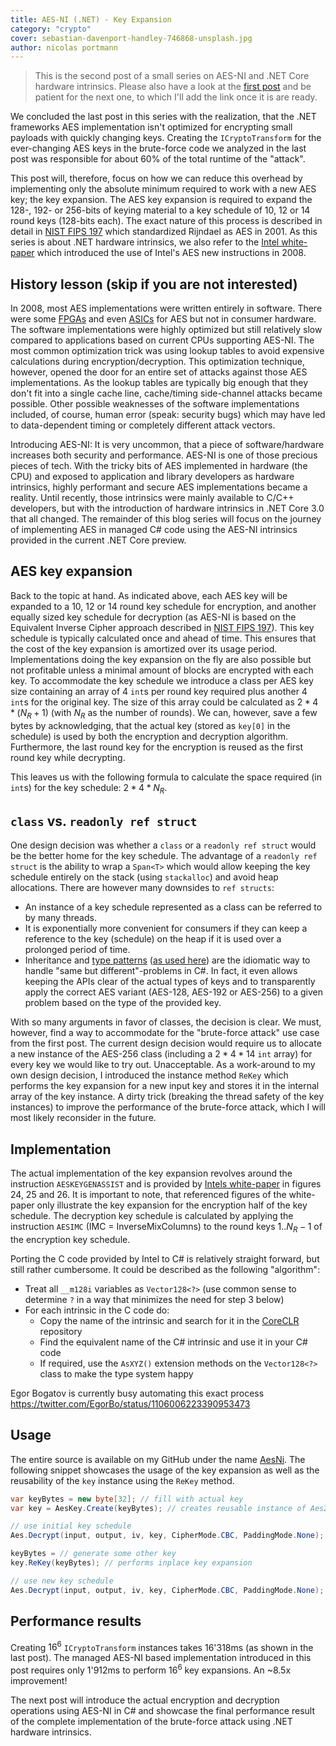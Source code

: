 ```yaml
---
title: AES-NI (.NET) - Key Expansion
category: "crypto"
cover: sebastian-davenport-handley-746868-unsplash.jpg
author: nicolas portmann
---
```


> This is the second post of a small series on AES-NI and .NET Core hardware intrinsics. Please also have a look at the [first post](https://ndportmann.com/improving-dotnet-crypto-code/) and be patient for the next one, to which I'll add the link once it is are ready.

We concluded the last post in this series with the realization, that the .NET frameworks AES implementation isn't optimized for encrypting small payloads with quickly changing keys. Creating the `ICryptoTransform` for the ever-changing AES keys in the brute-force code we analyzed in the last post was responsible for about 60% of the total runtime of the "attack".

This post will, therefore, focus on how we can reduce this overhead by implementing only the absolute minimum required to work with a new AES key; the key expansion. The AES key expansion is required to expand the 128-, 192- or 256-bits of keying material to a key schedule of 10, 12 or 14 round keys (128-bits each). The exact nature of this process is described in detail in [NIST FIPS 197](https://nvlpubs.nist.gov/nistpubs/fips/nist.fips.197.pdf) which standardized Rijndael as AES in 2001. As this series is about .NET hardware intrinsics, we also refer to the [Intel white-paper](https://www.intel.com/content/dam/doc/white-paper/advanced-encryption-standard-new-instructions-set-paper.pdf) which introduced the use of Intel's AES new instructions in 2008.

## History lesson (skip if you are not interested)

In 2008, most AES implementations were written entirely in software. There were some [FPGAs](https://iacr.org/archive/ches2005/031.pdf) and even [ASICs](https://www.heliontech.com/aes.htm) for AES but not in consumer hardware. The software implementations were highly optimized but still relatively slow compared to applications based on current CPUs supporting AES-NI. The most common optimization trick was using lookup tables to avoid expensive calculations during encryption/decryption. This optimization technique, however, opened the door for an entire set of attacks against those AES implementations. As the lookup tables are typically big enough that they don't fit into a single cache line, cache/timing side-channel attacks became possible. Other possible weaknesses of the software implementations included, of course, human error (speak: security bugs) which may have led to data-dependent timing or completely different attack vectors.

Introducing AES-NI: It is very uncommon, that a piece of software/hardware increases both security and performance. AES-NI is one of those precious pieces of tech. With the tricky bits of AES implemented in hardware (the CPU) and exposed to application and library developers as hardware intrinsics, highly performant and secure AES implementations became a reality. Until recently, those intrinsics were mainly available to C/C++ developers, but with the introduction of hardware intrinsics in .NET Core 3.0 that all changed. The remainder of this blog series will focus on the journey of implementing AES in managed C# code using the AES-NI intrinsics provided in the current .NET Core preview.

## AES key expansion

Back to the topic at hand. As indicated above, each AES key will be expanded to a 10, 12 or 14 round key schedule for encryption, and another equally sized key schedule for decryption (as AES-NI is based on the Equivalent Inverse Cipher approach described in [NIST FIPS 197](https://nvlpubs.nist.gov/nistpubs/fips/nist.fips.197.pdf)). This key schedule is typically calculated once and ahead of time. This ensures that the cost of the key expansion is amortized over its usage period. Implementations doing the key expansion on the fly are also possible but not profitable unless a minimal amount of blocks are encrypted with each key. To accommodate the key schedule we introduce a class per AES key size containing an array of 4 `int`s per round key required plus another 4 `int`s for the original key. The size of this array could be calculated as $2 * 4 * (N_R + 1)$ (with $N_R$ as the number of rounds). We can, however, save a few bytes by acknowledging, that the actual key (stored as `key[0]` in the schedule) is used by both the encryption and decryption algorithm. Furthermore, the last round key for the encryption is reused as the first round key while decrypting.

This leaves us with the following formula to calculate the space required (in `int`s) for the key schedule: $2 * 4 * N_R$.

## `class` vs. `readonly ref struct`

One design decision was whether a `class` or a `readonly ref struct` would be the better home for the key schedule. The advantage of a `readonly ref struct` is the ability to wrap a `Span<T>` which would allow keeping the key schedule entirely on the stack (using `stackalloc`) and avoid heap allocations. There are however many downsides to `ref structs`:

* An instance of a key schedule represented as a class can be referred to by many threads.
* It is exponentially more convenient for consumers if they can keep a reference to the key (schedule) on the heap if it is used over a prolonged period of time.
* Inheritance and [type patterns](https://docs.microsoft.com/en-us/dotnet/csharp/language-reference/keywords/switch#type-pattern) ([as used here](https://github.com/tkp1n/AesNi/blob/ee982b8fd3a5a9cbfb40af7c30259e286f12e8bb/AesNi/Aes.cs#L67)) are the idiomatic way to handle "same but different"-problems in C#. In fact, it even allows keeping the APIs clear of the actual types of keys and to transparently apply the correct AES variant (AES-128, AES-192 or AES-256) to a given problem based on the type of the provided key.

With so many arguments in favor of classes, the decision is clear. We must, however, find a way to accommodate for the "brute-force attack" use case from the first post. The current design decision would require us to allocate a new instance of the AES-256 class (including a $2 * 4 * 14$ `int` array) for every key we would like to try out. Unacceptable. As a work-around to my own design decision, I introduced the instance method `ReKey` which performs the key expansion for a new input key and stores it in the internal array of the key instance. A dirty trick (breaking the thread safety of the key instances) to improve the performance of the brute-force attack, which I will most likely reconsider in the future.

## Implementation

The actual implementation of the key expansion revolves around the instruction `AESKEYGENASSIST` and is provided by [Intels white-paper](https://www.intel.com/content/dam/doc/white-paper/advanced-encryption-standard-new-instructions-set-paper.pdf) in figures 24, 25 and 26. It is important to note, that referenced figures of the white-paper only illustrate the key expansion for the encryption half of the key schedule. The decryption key schedule is calculated by applying the instruction `AESIMC` (IMC = InverseMixColumns) to the round keys $1..N_R-1$ of the encryption key schedule.

Porting the C code provided by Intel to C# is relatively straight forward, but still rather cumbersome. It could be described as the following "algorithm":

* Treat all `__m128i` variables as `Vector128<?>` (use common sense to determine `?` in a way that minimizes the need for step 3 below)
* For each intrinsic in the C code do:
  * Copy the name of the intrinsic and search for it in the [CoreCLR](https://github.com/dotnet/coreclr) repository
  * Find the equivalent name of the C# intrinsic and use it in your C# code
  * If required, use the `AsXYZ()` extension methods on the `Vector128<?>` class to make the type system happy

Egor Bogatov is currently busy automating this exact process https://twitter.com/EgorBo/status/1106006223390953473

## Usage

The entire source is available on my GitHub under the name [AesNi](https://github.com/tkp1n/AesNi). The following snippet showcases the usage of the key expansion as well as the reusability of the `key` instance using the `ReKey` method.

```csharp
var keyBytes = new byte[32]; // fill with actual key
var key = AesKey.Create(keyBytes); // creates reusable instance of Aes256Key

// use initial key schedule
Aes.Decrypt(input, output, iv, key, CipherMode.CBC, PaddingMode.None);

keyBytes = // generate some other key
key.ReKey(keyBytes); // performs inplace key expansion

// use new key schedule
Aes.Decrypt(input, output, iv, key, CipherMode.CBC, PaddingMode.None);
```

## Performance results

Creating $16^6$ `ICryptoTransform` instances takes 16'318ms (as shown in the last post). The managed AES-NI based implementation introduced in this post requires only 1'912ms to perform $16^6$ key expansions. An ~8.5x improvement!

The next post will introduce the actual encryption and decryption operations using AES-NI in C# and showcase the final performance result of the complete implementation of the brute-force attack using .NET hardware intrinsics.